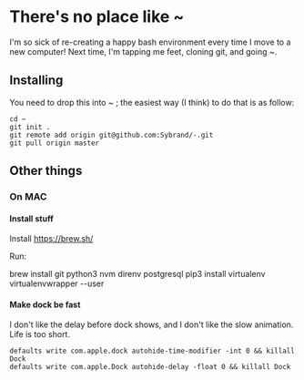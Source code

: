 # There's no place like ~

I'm so sick of re-creating a happy bash environment every time I move to a new computer! Next time, I'm tapping me feet, cloning git, and going ~.

## Installing

You need to drop this into ~ ; the easiest way (I think) to do that is as follow:

    cd ~
    git init .
    git remote add origin git@github.com:Sybrand/-.git
    git pull origin master

## Other things

### On MAC

#### Install stuff

Install https://brew.sh/

Run:

   brew install git python3 nvm direnv postgresql
   pip3 install virtualenv virtualenvwrapper --user

#### Make dock be fast

I don't like the delay before dock shows, and I don't like the slow animation. Life is too short.

    defaults write com.apple.dock autohide-time-modifier -int 0 && killall Dock
    defaults write com.apple.Dock autohide-delay -float 0 && killall Dock
